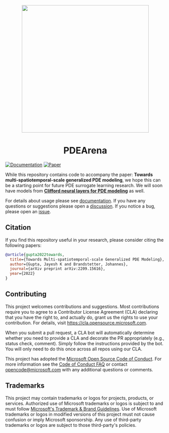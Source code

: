 <p align="center">
  <img src="https://user-images.githubusercontent.com/1785175/199388258-4ca228d5-9f0b-463d-82dd-6c27015bc4ab.png" width="400px">
</p>
<h1 align="center">PDEArena</h1>

[![Documentation](https://img.shields.io/badge/docs-passing-brightgreen)](https://microsoft.github.io/pdearena)
[![Paper](https://img.shields.io/badge/arXiv-2209.15616-blue)](https://arxiv.org/abs/2209.15616)

While this repository contains code to accompany the paper: **Towards multi-spatiotemporal-scale generalized PDE modeling**, we hope this can be a starting point for future PDE surrogate learning research.
We will soon have models from [**Clifford neural layers for PDE modeling**](https://openreview.net/forum?id=okwxL_c4x84) as well.

For details about usage please see [documentation](https://microsoft.github.io/pdearena).
If you have any questions or suggestions please open a [discussion](https://github.com/microsoft/pdearena/discussions). If you notice a bug, please open an [issue](https://github.com/microsoft/pdearena/issues).

## Citation

If you find this repository useful in your research, please consider citing the following papers:

```bibtex
@article{gupta2022towards,
  title={Towards Multi-spatiotemporal-scale Generalized PDE Modeling},
  author={Gupta, Jayesh K and Brandstetter, Johannes},
  journal={arXiv preprint arXiv:2209.15616},
  year={2022}
}
```

## Contributing

This project welcomes contributions and suggestions.  Most contributions require you to agree to a
Contributor License Agreement (CLA) declaring that you have the right to, and actually do, grant us
the rights to use your contribution. For details, visit https://cla.opensource.microsoft.com.

When you submit a pull request, a CLA bot will automatically determine whether you need to provide
a CLA and decorate the PR appropriately (e.g., status check, comment). Simply follow the instructions
provided by the bot. You will only need to do this once across all repos using our CLA.

This project has adopted the [Microsoft Open Source Code of Conduct](https://opensource.microsoft.com/codeofconduct/).
For more information see the [Code of Conduct FAQ](https://opensource.microsoft.com/codeofconduct/faq/) or
contact [opencode@microsoft.com](mailto:opencode@microsoft.com) with any additional questions or comments.

## Trademarks

This project may contain trademarks or logos for projects, products, or services. Authorized use of Microsoft
trademarks or logos is subject to and must follow
[Microsoft's Trademark & Brand Guidelines](https://www.microsoft.com/en-us/legal/intellectualproperty/trademarks/usage/general).
Use of Microsoft trademarks or logos in modified versions of this project must not cause confusion or imply Microsoft sponsorship.
Any use of third-party trademarks or logos are subject to those third-party's policies.
